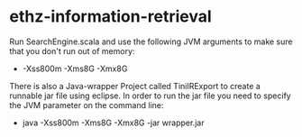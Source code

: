 ethz-information-retrieval
==========================

Run SearchEngine.scala and use the following JVM arguments to make sure that you don't run out of memory:
  -  -Xss800m -Xms8G -Xmx8G


There is also a Java-wrapper Project called TiniIRExport to create a runnable jar file using eclipse. In order to run the jar file you need to specify the JVM parameter on the command line:
  - java -Xss800m -Xms8G -Xmx8G -jar wrapper.jar
